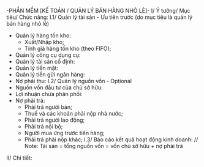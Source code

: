 -PHẦN MỀM [KẾ TOÁN / QUẢN LÝ BÁN HÀNG NHỎ LẺ]-
I/ Ý tưởng/ Mục tiêu/ Chức năng:
I.1/ Quản lý tài sản - Ưu tiên trước (do mục tiêu là quản lý bán hàng nhỏ lẻ)
- Quản lý hàng tồn kho:
    + Xuất/Nhập kho;
    + Tính giá hàng tồn kho (theo FIFO);
- Quản lý công cụ dụng cụ:
- Quản lý tài sản cố định:
- Quản lý tiền mặt:
- Quản lý tiền gửi ngân hàng:
- Nợ phải thu:
I.2/ Quản lý nguồn vốn - Optional
- Nguồn vốn đầu tư của chủ sở hữu:
- Lợi nhuận chưa phân phối:
- Nợ phải trả:
    + Phải trả người bán;
    + Thuế và các khoản phải nộp nhà nước;
    + Phải trả người lao động;
    + Phải trả nội bộ;
    + Người mua ứng trước tiền hàng;
    + Phải trả phải nộp khác;
I.3/ Báo cáo kết quả hoạt động kinh doanh:
// Note: Tài sản = tổng nguồn vốn  = vốn chủ sở hữu + nợ phải trả 
  

II/ Chi tiết: